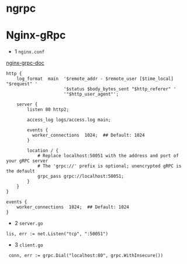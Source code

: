 # ngrpc

Nginx-gRpc
============


 - 1 `nginx.conf`

[nginx-grpc-doc](https://www.nginx.com/blog/nginx-1-13-10-grpc/)

```
http {
    log_format  main  '$remote_addr - $remote_user [$time_local] "$request" '
                      '$status $body_bytes_sent "$http_referer" '
                      '"$http_user_agent"';

    server {
        listen 80 http2;
 
        access_log logs/access.log main;
 
        events {
          worker_connections  1024;  ## Default: 1024
        }

        location / {
            # Replace localhost:50051 with the address and port of your gRPC server
            # The 'grpc://' prefix is optional; unencrypted gRPC is the default    
            grpc_pass grpc://localhost:50051;
        }
    }
}

events {
    worker_connections  1024;  ## Default: 1024
}
```

 - 2 `server.go`

```
lis, err := net.Listen("tcp", ":50051")
```

 - 3 `client.go`

```
 conn, err := grpc.Dial("localhost:80", grpc.WithInsecure())
```